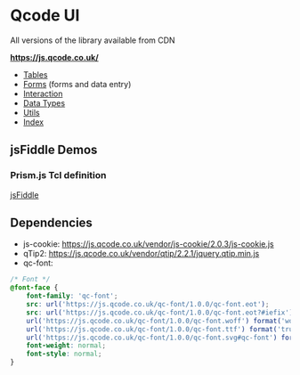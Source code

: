 # Qcode UI

All versions of the library available from CDN

**https://js.qcode.co.uk/**

- [Tables](docs/tables/index.md)
- [Forms](docs/forms/index.md) (forms and data entry)
- [Interaction](docs/interaction/index.md)
- [Data Types](docs/data_types/index.md)
- [Utils](docs/utils/index.md)
- [Index](docs/index.md)

## jsFiddle Demos

### Prism.js Tcl definition
[jsFiddle](http://jsfiddle.net/PeterChaplin/ta9vy1e0/)

## Dependencies
- js-cookie: https://js.qcode.co.uk/vendor/js-cookie/2.0.3/js-cookie.js
- qTip2: https://js.qcode.co.uk/vendor/qtip/2.2.1/jquery.qtip.min.js
- qc-font:
```css
/* Font */
@font-face {
    font-family: 'qc-font';
    src: url('https://js.qcode.co.uk/qc-font/1.0.0/qc-font.eot');
    src: url('https://js.qcode.co.uk/qc-font/1.0.0/qc-font.eot?#iefix') format('embedded-opentype'),
    url('https://js.qcode.co.uk/qc-font/1.0.0/qc-font.woff') format('woff'),
    url('https://js.qcode.co.uk/qc-font/1.0.0/qc-font.ttf') format('truetype'),
    url('https://js.qcode.co.uk/qc-font/1.0.0/qc-font.svg#qc-font') format('svg');
    font-weight: normal;
    font-style: normal;
}
```
